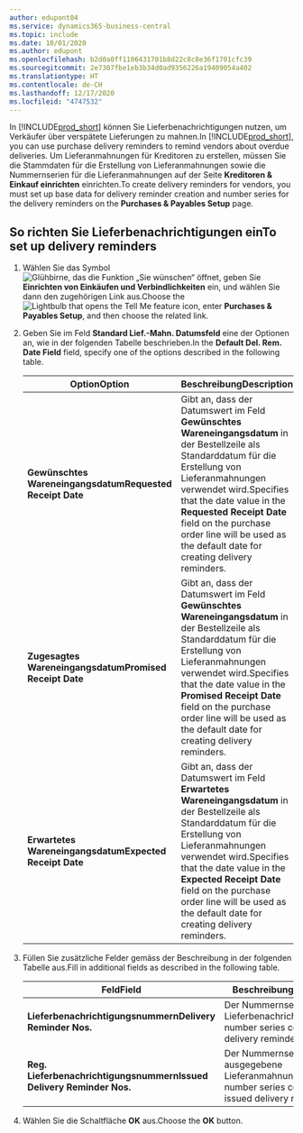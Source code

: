 ```yaml
---
author: edupont04
ms.service: dynamics365-business-central
ms.topic: include
ms.date: 10/01/2020
ms.author: edupont
ms.openlocfilehash: b2d0a0ff1106431701b8d22c8c8e36f1701cfc39
ms.sourcegitcommit: 2e7307fbe1eb3b34d0ad9356226a19409054a402
ms.translationtype: HT
ms.contentlocale: de-CH
ms.lasthandoff: 12/17/2020
ms.locfileid: "4747532"
---
```

<span data-ttu-id="2884e-101">In [!INCLUDE[prod_short](../../../includes/prod_short.md)] können Sie Lieferbenachrichtigungen nutzen, um Verkäufer über verspätete Lieferungen zu mahnen.</span><span class="sxs-lookup"><span data-stu-id="2884e-101">In [!INCLUDE[prod_short](../../../includes/prod_short.md)], you can use purchase delivery reminders to remind vendors about overdue deliveries.</span></span> <span data-ttu-id="2884e-102">Um Lieferanmahnungen für Kreditoren zu erstellen, müssen Sie die Stammdaten für die Erstellung von Lieferanmahnungen sowie die Nummernserien für die Lieferanmahnungen auf der Seite **Kreditoren & Einkauf einrichten** einrichten.</span><span class="sxs-lookup"><span data-stu-id="2884e-102">To create delivery reminders for vendors, you must set up base data for delivery reminder creation and number series for the delivery reminders on the **Purchases & Payables Setup** page.</span></span>  

## <a name="to-set-up-delivery-reminders"></a><span data-ttu-id="2884e-103">So richten Sie Lieferbenachrichtigungen ein</span><span class="sxs-lookup"><span data-stu-id="2884e-103">To set up delivery reminders</span></span>  

1. <span data-ttu-id="2884e-104">Wählen Sie das Symbol ![Glühbirne, das die Funktion „Sie wünschen“ öffnet](../../../media/ui-search/search_small.png "Tell me-Funktion"), geben Sie **Einrichten von Einkäufen und Verbindlichkeiten** ein, und wählen Sie dann den zugehörigen Link aus.</span><span class="sxs-lookup"><span data-stu-id="2884e-104">Choose the ![Lightbulb that opens the Tell Me feature](../../../media/ui-search/search_small.png "Tell me what you want to do") icon, enter **Purchases & Payables Setup**, and then choose the related link.</span></span>  
2. <span data-ttu-id="2884e-105">Geben Sie im Feld **Standard Lief.-Mahn. Datumsfeld** eine der Optionen an, wie in der folgenden Tabelle beschrieben.</span><span class="sxs-lookup"><span data-stu-id="2884e-105">In the **Default Del. Rem. Date Field** field, specify one of the options described in the following table.</span></span>  

    |<span data-ttu-id="2884e-106">Option</span><span class="sxs-lookup"><span data-stu-id="2884e-106">Option</span></span>|<span data-ttu-id="2884e-107">Beschreibung</span><span class="sxs-lookup"><span data-stu-id="2884e-107">Description</span></span>|  
    |----------------------------------|---------------------------------------|  
    |<span data-ttu-id="2884e-108">**Gewünschtes Wareneingangsdatum**</span><span class="sxs-lookup"><span data-stu-id="2884e-108">**Requested Receipt Date**</span></span>|<span data-ttu-id="2884e-109">Gibt an, dass der Datumswert im Feld **Gewünschtes Wareneingangsdatum** in der Bestellzeile als Standarddatum für die Erstellung von Lieferanmahnungen verwendet wird.</span><span class="sxs-lookup"><span data-stu-id="2884e-109">Specifies that the date value in the **Requested Receipt Date** field on the purchase order line will be used as the default date for creating delivery reminders.</span></span>|  
    |<span data-ttu-id="2884e-110">**Zugesagtes Wareneingangsdatum**</span><span class="sxs-lookup"><span data-stu-id="2884e-110">**Promised Receipt Date**</span></span>|<span data-ttu-id="2884e-111">Gibt an, dass der Datumswert im Feld **Gewünschtes Wareneingangsdatum** in der Bestellzeile als Standarddatum für die Erstellung von Lieferanmahnungen verwendet wird.</span><span class="sxs-lookup"><span data-stu-id="2884e-111">Specifies that the date value in the **Promised Receipt Date** field on the purchase order line will be used as the default date for creating delivery reminders.</span></span>|  
    |<span data-ttu-id="2884e-112">**Erwartetes Wareneingangsdatum**</span><span class="sxs-lookup"><span data-stu-id="2884e-112">**Expected Receipt Date**</span></span>|<span data-ttu-id="2884e-113">Gibt an, dass der Datumswert im Feld **Erwartetes Wareneingangsdatum** in der Bestellzeile als Standarddatum für die Erstellung von Lieferanmahnungen verwendet wird.</span><span class="sxs-lookup"><span data-stu-id="2884e-113">Specifies that the date value in the **Expected Receipt Date** field on the purchase order line will be used as the default date for creating delivery reminders.</span></span>|  

3. <span data-ttu-id="2884e-114">Füllen Sie zusätzliche Felder gemäss der Beschreibung in der folgenden Tabelle aus.</span><span class="sxs-lookup"><span data-stu-id="2884e-114">Fill in additional fields as described in the following table.</span></span>  

    |<span data-ttu-id="2884e-115">Feld</span><span class="sxs-lookup"><span data-stu-id="2884e-115">Field</span></span>|<span data-ttu-id="2884e-116">Beschreibung</span><span class="sxs-lookup"><span data-stu-id="2884e-116">Description</span></span>|  
    |---------------------------------|---------------------------------------|  
    |<span data-ttu-id="2884e-117">**Lieferbenachrichtigungsnummern**</span><span class="sxs-lookup"><span data-stu-id="2884e-117">**Delivery Reminder Nos.**</span></span>|<span data-ttu-id="2884e-118">Der Nummernseriencode für Lieferbenachrichtigungen.</span><span class="sxs-lookup"><span data-stu-id="2884e-118">The number series code for delivery reminders.</span></span>|  
    |<span data-ttu-id="2884e-119">**Reg. Lieferbenachrichtigungsnummern**</span><span class="sxs-lookup"><span data-stu-id="2884e-119">**Issued Delivery Reminder Nos.**</span></span>|<span data-ttu-id="2884e-120">Der Nummernseriencode für ausgegebene Lieferanmahnungen.</span><span class="sxs-lookup"><span data-stu-id="2884e-120">The number series code for issued delivery reminders.</span></span>|  

4. <span data-ttu-id="2884e-121">Wählen Sie die Schaltfläche **OK** aus.</span><span class="sxs-lookup"><span data-stu-id="2884e-121">Choose the **OK** button.</span></span>  
